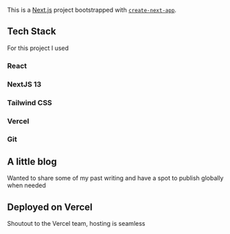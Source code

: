 This is a [Next.js](https://nextjs.org/) project bootstrapped with [`create-next-app`](https://github.com/vercel/next.js/tree/canary/packages/create-next-app).

## Tech Stack

For this project I used 
### React
### NextJS 13
### Tailwind CSS
### Vercel
### Git

## A little blog

Wanted to share some of my past writing and have a spot to publish globally when needed

## Deployed on Vercel

Shoutout to the Vercel team, hosting is seamless
